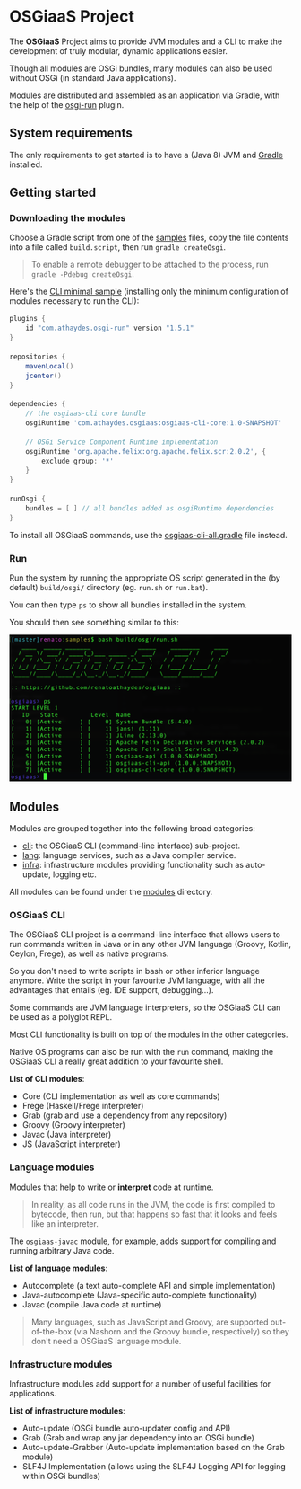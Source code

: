 # OSGiaaS Project

The **OSGiaaS** Project aims to provide JVM modules and a CLI to make the development
of truly modular, dynamic applications easier.

Though all modules are OSGi bundles, many modules can also be used without OSGi (in standard Java applications).

Modules are distributed and assembled as an application via Gradle, with the help of the
[osgi-run](https://github.com/renatoathaydes/osgi-run) plugin.

## System requirements

The only requirements to get started is to have a (Java 8) JVM and
[Gradle](https://docs.gradle.org/current/userguide/installation.html) installed.

## Getting started

### Downloading the modules

Choose a Gradle script from one of the [samples](../samples/) files, copy the file contents into a file called `build.script`,
then run `gradle createOsgi`.

> To enable a remote debugger to be attached to the process, run `gradle -Pdebug createOsgi`.

Here's the [CLI minimal sample](../samples/osgiaas-cli-minimal.gradle)
(installing only the minimum configuration of modules necessary to run the CLI):

```groovy
plugins {
    id "com.athaydes.osgi-run" version "1.5.1"
}

repositories {
    mavenLocal()
    jcenter()
}

dependencies {
    // the osgiaas-cli core bundle
    osgiRuntime 'com.athaydes.osgiaas:osgiaas-cli-core:1.0-SNAPSHOT'

    // OSGi Service Component Runtime implementation
    osgiRuntime 'org.apache.felix:org.apache.felix.scr:2.0.2', {
        exclude group: '*'
    }
}

runOsgi {
    bundles = [ ] // all bundles added as osgiRuntime dependencies
}
```

To install all OSGiaaS commands, use the [osgiaas-cli-all.gradle](../samples/osgiaas-cli-all.gradle) file instead.

### Run

Run the system by running the appropriate OS script generated in the (by default) `build/osgi/` directory
(eg. `run.sh` or `run.bat`).

You can then type `ps` to show all bundles installed in the system.

You should then see something similar to this:

![OSGiaaS CLI](images/osgiaas-cli-minimal.png)

## Modules

Modules are grouped together into the following broad categories:

* [cli](cli): the OSGiaaS CLI (command-line interface) sub-project.
* [lang](lang): language services, such as a Java compiler service.
* [infra](infra): infrastructure modules providing functionality such as auto-update, logging etc.

All modules can be found under the [modules](../modules) directory.

### OSGiaaS CLI

The OSGiaaS CLI project is a command-line interface that allows users to run commands written in Java or in
any other JVM language (Groovy, Kotlin, Ceylon, Frege), as well as native programs.

So you don't need to write scripts in bash or other inferior language anymore. Write the script in your favourite
JVM language, with all the advantages that entails (eg. IDE support, debugging...).

Some commands are JVM language interpreters, so the OSGiaaS CLI can be used as a polyglot REPL.

Most CLI functionality is built on top of the modules in the other categories.

Native OS programs can also be run with the `run` command, making the OSGiaaS CLI a really great addition
to your favourite shell.

**List of CLI modules**:

* Core (CLI implementation as well as core commands)
* Frege (Haskell/Frege interpreter)
* Grab (grab and use a dependency from any repository)
* Groovy (Groovy interpreter)
* Javac (Java interpreter)
* JS (JavaScript interpreter)

### Language modules

Modules that help to write or **interpret** code at runtime.

> In reality, as all code runs in the JVM, the code is first compiled to bytecode, then run, but that happens
  so fast that it looks and feels like an interpreter.

The `osgiaas-javac` module, for example, adds support for compiling and running arbitrary Java code.

**List of language modules**:

* Autocomplete (a text auto-complete API and simple implementation)
* Java-autocomplete (Java-specific auto-complete functionality)
* Javac (compile Java code at runtime)

> Many languages, such as JavaScript and Groovy, are supported out-of-the-box (via Nashorn and the Groovy bundle,
respectively) so they don't need a OSGiaaS language module.

### Infrastructure modules

Infrastructure modules add support for a number of useful facilities for applications.

**List of infrastructure modules**:

* Auto-update (OSGi bundle auto-updater config and API)
* Grab (Grab and wrap any jar dependency into an OSGi bundle)
* Auto-update-Grabber (Auto-update implementation based on the Grab module)
* SLF4J Implementation (allows using the SLF4J Logging API for logging within OSGi bundles)
